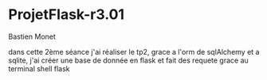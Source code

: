 # ProjetFlask-r3.01
Bastien Monet


dans cette 2ème séance j'ai réaliser le tp2, grace a l'orm de sqlAlchemy et a sqlite, j'ai créer une base de donnée en flask et fait des requete grace au terminal shell flask